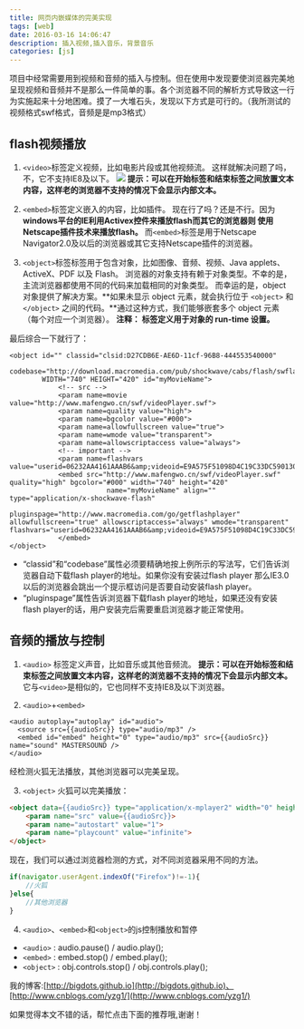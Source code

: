 ```yaml
---
title: 网页内嵌媒体的完美实现
tags: [web]
date: 2016-03-16 14:06:47
description: 插入视频,插入音乐，背景音乐
categories: [js]
---
```


项目中经常需要用到视频和音频的插入与控制。但在使用中发现要使浏览器完美地呈现视频和音频并不是那么一件简单的事。各个浏览器不同的解析方式导致这一行为实施起来十分地困难。摸了一大堆石头，发现以下方式是可行的。（我所测试的视频格式swf格式，音频是是mp3格式）

<!-- more -->

## flash视频播放

1. `<video>`标签定义视频，比如电影片段或其他视频流。
这样就解决问题了吗，不，它不支持IE8及以下。
![](/images/201601/videoSuport.png)
**提示：可以在开始标签和结束标签之间放置文本内容，这样老的浏览器不支持的情况下会显示内部文本。**

2. `<embed>`标签定义嵌入的内容，比如插件。
现在行了吗？还是不行。因为**windows平台的IE利用Activex控件来播放flash而其它的浏览器则 使用Netscape插件技术来播放flash。**
而`<embed>`标签是用于Netscape Navigator2.0及以后的浏览器或其它支持Netscape插件的浏览器。

3. `<object>`标签标签用于包含对象，比如图像、音频、视频、Java applets、ActiveX、PDF 以及 Flash。
浏览器的对象支持有赖于对象类型。不幸的是，主流浏览器都使用不同的代码来加载相同的对象类型。
而幸运的是，object 对象提供了解决方案。**如果未显示 object 元素，就会执行位于 `<object>` 和 `</object>` 之间的代码。**通过这种方式，我们能够嵌套多个 object 元素（每个对应一个浏览器）。
**注释：<param> 标签定义用于对象的 run-time 设置。**

最后综合一下就行了：

```
<object id="" classid="clsid:D27CDB6E-AE6D-11cf-96B8-444553540000"
        codebase="http://download.macromedia.com/pub/shockwave/cabs/flash/swflash.cab#version=6,0,40,0"
        WIDTH="740" HEIGHT="420" id="myMovieName">
            <!-- src -->
            <param name=movie value="http://www.mafengwo.cn/swf/videoPlayer.swf">
            <param name=quality value="high">
            <param name=bgcolor value="#000">
            <param name=allowfullscreen value="true">
            <param name=wmode value="transparent">
            <param name=allowscriptaccess value="always">
            <!-- important -->
            <param name=flashvars value="userid=06232AA4161AAAB6&amp;videoid=E9A575F51098D4C19C33DC5901307461&amp;mode=api&amp;autostart=false&amp;jscontrol=false">
            <embed src="http://www.mafengwo.cn/swf/videoPlayer.swf" quality="high" bgcolor="#000" width="740" height="420"
                        name="myMovieName" align="" type="application/x-shockwave-flash"
                        pluginspage="http://www.macromedia.com/go/getflashplayer" allowfullscreen="true" allowscriptaccess="always" wmode="transparent" flashvars="userid=06232AA4161AAAB6&amp;videoid=E9A575F51098D4C19C33DC5901307461&amp;mode=api&amp;autostart=false&amp;jscontrol=false">
            </embed>
</object>
```

+ “classid”和“codebase”属性必须要精确地按上例所示的写法写，它们告诉浏览器自动下载flash player的地址。如果你没有安装过flash player 那么IE3.0以后的浏览器会跳出一个提示框访问是否要自动安装flash player。
+ “pluginspage”属性告诉浏览器下载flash player的地址，如果还没有安装flash player的话，用户安装完后需要重启浏览器才能正常使用。



## 音频的播放与控制

1. `<audio>` 标签定义声音，比如音乐或其他音频流。
**提示：可以在开始标签和结束标签之间放置文本内容，这样老的浏览器不支持的情况下会显示内部文本。**
它与`<video>`是相似的，它也同样不支持IE8及以下浏览器。

2. `<audio>`+`<embed>`
```
<audio autoplay="autoplay" id="audio">
  <source src={{audioSrc}} type="audio/mp3" />
  <embed id="embed" height="0" type="audio/mp3" src={{audioSrc}} name="sound" MASTERSOUND />
</audio>
```
 经检测火狐无法播放，其他浏览器可以完美呈现。

3. `<object>`
火狐可以完美播放：
```html
<object data={{audioSrc}} type="application/x-mplayer2" width="0" height="0" id="object">
    <param name="src" value={{audioSrc}}>
    <param name="autostart" value="1">
    <param name="playcount" value="infinite">
</object>
```
 现在，我们可以通过浏览器检测的方式，对不同浏览器采用不同的方法。
```javascript
if(navigator.userAgent.indexOf("Firefox")!=-1){
    //火狐
}else{
    //其他浏览器
}
```

4. `<audio>`、`<embed>`和`<object>`的js控制播放和暂停
 + `<audio>` : audio.pause() / audio.play();
 + `<embed>` : embed.stop() / embed.play();
 + `<object>` : obj.controls.stop() / obj.controls.play();

我的博客:[http://bigdots.github.io](http://bigdots.github.io)、[http://www.cnblogs.com/yzg1/](http://www.cnblogs.com/yzg1/)

如果觉得本文不错的话，帮忙点击下面的推荐哦,谢谢！